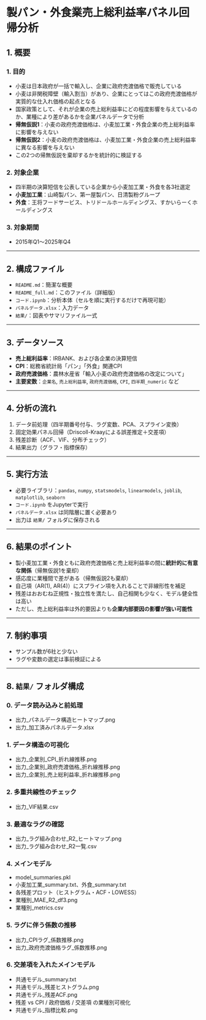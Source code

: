 # 製パン・外食業売上総利益率パネル回帰分析

## 1. 概要

### 1. 目的

- 小麦は日本政府が一括で輸入し、企業に政府売渡価格で販売している  
- 小麦は非関税障壁（輸入割当）があり、企業にとってはこの政府売渡価格が実質的な仕入れ価格の起点となる  
- 国家政策として、それが企業の売上総利益率にどの程度影響を与えているのか、業種により差があるかを企業パネルデータで分析  
- **帰無仮説1**：小麦の政府売渡価格は、小麦加工業・外食企業の売上総利益率に影響を与えない  
- **帰無仮説2**：小麦の政府売渡価格は、小麦加工業・外食企業の売上総利益率に異なる影響を与えない  
- この2つの帰無仮説を棄却するかを統計的に検証する

### 2. 対象企業

- 四半期の決算短信を公表している企業から小麦加工業・外食を各3社選定  
- **小麦加工業**：山崎製パン、第一屋製パン、日清製粉グループ  
- **外食**：王将フードサービス、トリドールホールディングス、すかいらーくホールディングス

### 3. 対象期間

- 2015年Q1〜2025年Q4

---

## 2. 構成ファイル

- `README.md`：簡潔な概要
- `README_full.md`：このファイル（詳細版）
- `コード.ipynb`：分析本体（セルを順に実行するだけで再現可能）
- `パネルデータ.xlsx`：入力データ
- `結果/`：図表やサマリファイル一式

---

## 3. データソース

- **売上総利益率**：IRBANK、および各企業の決算短信
- **CPI**：総務省統計局「パン」「外食」関連CPI
- **政府売渡価格**：農林水産省「輸入小麦の政府売渡価格の改定について」
- **主要変数**：`企業名`, `売上総利益率`, `政府売渡価格`, `CPI`, `四半期_numeric` など

---

## 4. 分析の流れ

1. データ前処理（四半期番号付与、ラグ変数、PCA、スプライン変換）
2. 固定効果パネル回帰（Driscoll-Kraayによる誤差推定＋交差項）
3. 残差診断（ACF、VIF、分布チェック）
4. 結果出力（グラフ・指標保存）

---

## 5. 実行方法

- 必要ライブラリ：`pandas`, `numpy`, `statsmodels`, `linearmodels`, `joblib`, `matplotlib`, `seaborn`
- `コード.ipynb` をJupyterで実行
- `パネルデータ.xlsx` は同階層に置く必要あり
- 出力は `結果/` フォルダに保存される

---

## 6. 結果のポイント

- 製小麦加工業・外食ともに政府売渡価格と売上総利益率の間に**統計的に有意な関係**（帰無仮説1を棄却）
- 感応度に業種間で差がある（帰無仮説2も棄却）
- 自己項（AR(1), AR(4)）にスプライン項を入れることで非線形性を補足
- 残差はおおむね正規性・独立性を満たし、自己相関も少なく、モデル健全性は高い
- ただし、売上総利益率は外的要因よりも**企業内部要因の影響が強い可能性**

---

## 7. 制約事項

- サンプル数が6社と少ない
- ラグや変数の選定は事前検証による

---

## 8. `結果/` フォルダ構成

### 0. データ読み込みと前処理
- 出力_パネルデータ構造ヒートマップ.png  
- 出力_加工済みパネルデータ.xlsx  

### 1. データ構造の可視化
- 出力_企業別_CPI_折れ線推移.png  
- 出力_企業別_政府売渡価格_折れ線推移.png  
- 出力_企業別_売上総利益率_折れ線推移.png  

### 2. 多重共線性のチェック
- 出力_VIF結果.csv  

### 3. 最適なラグの確認
- 出力_ラグ組み合わせ_R2_ヒートマップ.png  
- 出力_ラグ組み合わせ_R2一覧.csv  

### 4. メインモデル
- model_summaries.pkl  
- 小麦加工業_summary.txt、外食_summary.txt  
- 各残差プロット（ヒストグラム・ACF・LOWESS）  
- 業種別_MAE_R2_df3.png  
- 業種別_metrics.csv  

### 5. ラグに伴う係数の推移
- 出力_CPIラグ_係数推移.png  
- 出力_政府売渡価格ラグ_係数推移.png  

### 6. 交差項を入れたメインモデル
- 共通モデル_summary.txt  
- 共通モデル_残差ヒストグラム.png  
- 共通モデル_残差ACF.png  
- 残差 vs CPI / 政府価格 / 交差項 の業種別可視化  
- 共通モデル_指標比較.png
